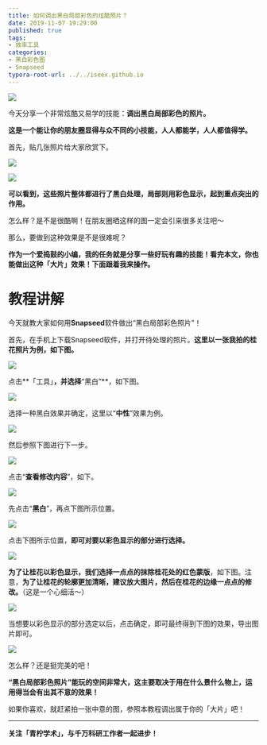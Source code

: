 ```yaml
---
title: 如何调出黑白局部彩色的炫酷照片？
date: 2019-11-07 19:29:00
published: true
tags:
- 效率工具
categories:
- 黑白彩色图
- Snapseed
typora-root-url: ../../iseex.github.io
---
```


![](/assets/images/posts/QR-code/QN_new_gray.png)

今天分享一个非常炫酷又易学的技能：**调出黑白局部彩色的照片。**

**这是一个能让你的朋友圈显得与众不同的小技能，人人都能学，人人都值得学。**

首先，贴几张照片给大家欣赏下。

![](/assets/images/posts/Tools/example-2.jpg)

![](/assets/images/posts/Tools/example-1.jpg)

**可以看到，这些照片整体都进行了黑白处理，局部则用彩色显示，起到重点突出的作用。**

怎么样？是不是很酷啊！在朋友圈晒这样的图一定会引来很多关注吧～

那么，要做到这种效果是不是很难呢？

**作为一个爱捣鼓的小编，我的任务就是分享一些好玩有趣的技能！看完本文，你也能做出这种「大片」效果！下面跟着我来操作。**

# 教程讲解

今天就教大家如何用**Snapseed**软件做出“黑白局部彩色照片”！

首先，在手机上下载Snapseed软件，并打开待处理的照片。**这里以一张我拍的桂花照片为例，如下图。**

![](/assets/images/posts/Tools/open-photo.jpg)

点击**「工具」**，并选择**“黑白”**，如下图。

![](/assets/images/posts/Tools/tools-gray.jpg)

选择一种黑白效果并确定，这里以“**中性**”效果为例。

![](/assets/images/posts/Tools/mode-select.jpg)

然后参照下图进行下一步。

![](/assets/images/posts/Tools/edit.jpg)

点击“**查看修改内容**”，如下。

![](/assets/images/posts/Tools/edit-2.jpg)

先点击“**黑白**”，再点下图所示位置。

![](/assets/images/posts/Tools/edit-3.jpg)

点击下图所示位置，**即可对要以彩色显示的部分进行选择。**

![](/assets/images/posts/Tools/edit-4.jpg)

**为了让桂花以彩色显示，我们选择一点点的抹除桂花处的红色蒙版**，如下图。注意，**为了让桂花的轮廓更加清晰，建议放大图片，然后在桂花的边缘一点点的修改。**（这是一个心细活～）

![](/assets/images/posts/Tools/edit-5.jpg)

当想要以彩色显示的部分选定以后，点击确定，即可最终得到下图的效果，导出图片即可。

![](/assets/images/posts/Tools/finished-photo.jpg)

怎么样？还是挺完美的吧！

**“黑白局部彩色照片”能玩的空间非常大，这主要取决于用在什么景什么物上，运用得当会有出其不意的效果！**

如果你喜欢，就赶紧拍一张中意的图，参照本教程调出属于你的「大片」吧！

---

**关注「青柠学术」，与千万科研工作者一起进步！**